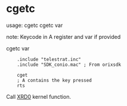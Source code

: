 # cgetc

usage:
  cgetc
 cgetc var

note:
  Keycode in A register and var if provided

cgetc var

```ca65
    .include "telestrat.inc"
    .include "SDK_conio.mac" ; From orixsdk

    cget
    ; A contains the key pressed
    rts

```

Call [XRD0](../../kernel/primitives/XRD0/) kernel function.
